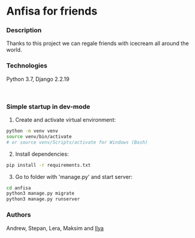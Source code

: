 # Anfisa for friends
### Description
Thanks to this project we can regale friends with icecream all around the world.

### Technologies
Python 3.7, Django 2.2.19

<br> 

### Simple startup in dev-mode
1) Create and activate virtual environment:
```bash
python -m venv venv
source venv/bin/activate
# or source venv/Scripts/activate for Windows (Bash)
``` 

2) Install dependencies:
```bash
pip install -r requirements.txt
```

3) Go to folder with 'manage.py' and start server:
```bash
cd anfisa
python3 manage.py migrate
python3 manage.py runserver
```
### Authors
Andrew, Stepan, Lera, Maksim and [Ilya](https://github.com/IlyaBoyur)
